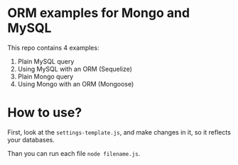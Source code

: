 # ORM examples for Mongo and MySQL

This repo contains 4 examples:
1. Plain MySQL query
2. Using MySQL with an ORM (Sequelize)
3. Plain Mongo query
4. Using Mongo with an ORM (Mongoose)

# How to use?
First, look at the ```settings-template.js```, and make changes in it, so it reflects your databases.

Than you can run each file ```node filename.js```.
